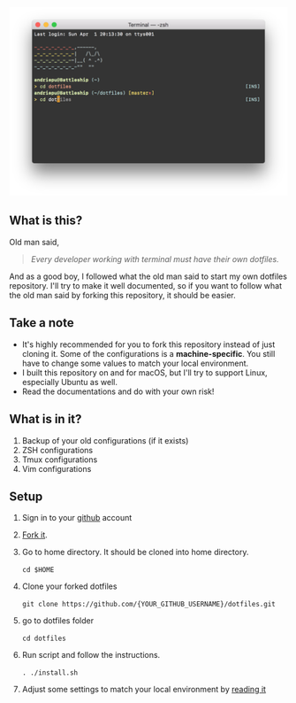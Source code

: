 <p align="center">
  <img src="https://raw.githubusercontent.com/andriepu/screenshots/master/dotfiles/terminal.png" width="600">
</p>

## What is this?
Old man said,
> _Every developer working with terminal must have their own dotfiles._

And as a good boy, I followed what the old man said to start my own dotfiles repository.
I'll try to make it well documented, so if you want to follow what the old man said by forking this repository, it should be easier.

## Take a note
- It's highly recommended for you to fork this repository instead of just cloning it. Some of the configurations is a **machine-specific**. You still have to change some values to match your local environment.
- I built this repository on and for macOS, but I'll try to support Linux, especially Ubuntu as well.
- Read the documentations and do with your own risk!

## What is in it?
1. Backup of your old configurations (if it exists)
2. ZSH configurations
3. Tmux configurations
4. Vim configurations


## Setup

1. Sign in to your [github](https://github.com/login) account
2. [Fork it](https://github.com/andriepu/dotfiles/fork).
3. Go to home directory. It should be cloned into home directory.

   `
   cd $HOME
   `

4. Clone your forked dotfiles

   `
   git clone https://github.com/{YOUR_GITHUB_USERNAME}/dotfiles.git
   `

5. go to dotfiles folder

   `
   cd dotfiles
   `

6. Run script and follow the instructions.

   `
   . ./install.sh
   `

7. Adjust some settings to match your local environment by [reading it](https://github.com/andriepu/dotfiles/blob/master/README.md#what-is-in-it)
